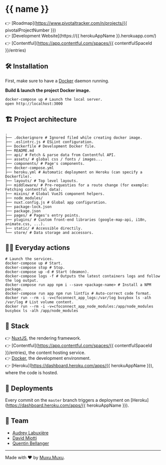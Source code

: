 # {{ name }}

👉 [Roadmap](https://www.pivotaltracker.com/n/projects/{{ pivotalProjectNumber }})<br/>
👉 [Development Website](https://{{ herokuAppName }}.herokuapp.com/)<br/>
👉 [Contentful](https://app.contentful.com/spaces/{{ contentfulSpaceId }}/entries)<br/>

## 🛠 Installation

First, make sure to have a [Docker](https://docker.com) daemon running.

__Build & launch the project Docker image.__

```shell
docker-compose up # Launch the local server.
open http://localhost:3000
```

## 🏗 Project architecture

```shell
.
├── .dockerignore # Ignored filed while creating docker image.
├── .eslintrc.js # ESLint configuration.
├── Dockerfile # Development Docker file.
├── README.md
├── api/ # Fetch & parse data from Contentful API.
├── assets/ # global css / fonts / images...
├── components/ # Page's components.
├── docker-compose.yml
├── heroku.yml # Automatic deployment on Heroku (can specify a Dockerfile).
├── layouts/ # Top level layouts.
├── middleware/ # Pre-requesties for a route change (for exemple: Fetching contentful data).
├── mixins/ # Global VueJS component helpers.
├── node_modules/
├── nuxt.config.js # Global app configuration.
├── package-lock.json
├── package.json
├── pages/ # Pages's entry points.
├── plugins/ # Custom front-end libraries (google-map-api, i18n, animate.css, ...).
├── static/ # Accessible directily.
└── store/ # Data storage and accessors.
```

## 👩‍💻 Everyday actions

```shell
# Launch the services.
docker-compose up # Start.
docker-compose stop # Stop.
docker-compose up -d # Start (deamon).
docker-compose logs -f # Outputs the latest containers logs and follow the log output.
docker-compose run app npm i --save <package-name> # Install a NPM package.
docker-compose run app npm run lintfix # Auto-correct code format.
docker run --rm -i -v=cfoconnect_app_logs:/var/log busybox ls -alh /var/log # List volume content.
docker run --rm -i -v=cfoconnect_app_node_modules:/app/node_modules busybox ls -alh /app/node_modules
```

## 🥞 Stack

👉 [NuxtJS](https://nuxtjs.org/), the rendering framework.<br/>
👉 [Contentful](https://app.contentful.com/spaces/{{ contentfulSpaceId }}/entries), the content hosting service.<br/>
👉 [Docker](https://docker.com), the development environment.<br/>
👉 [Heroku](https://dashboard.heroku.com/apps/{{ herokuAppName }}), where the code is hosted.<br/>

## 💫 Deployments

Every commit on the `master` branch triggers a deployment on [Heroku](https://dashboard.heroku.com/apps/{{ herokuAppName }}).

## 🎳 Team

- [Audrey Labuxière](mailto:audrey@muxumuxu.com)
- [David Miotti](mailto:david@muxumuxu.com)
- [Quentin Bellanger](mailto:quentin@muxumuxu.com)

---

Made with ❤ by [Muxu.Muxu](https://muxumuxu.com).

